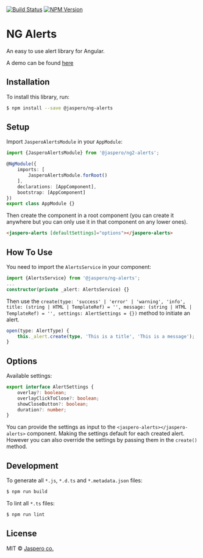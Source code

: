 [![Build Status](https://travis-ci.org/Jaspero/ng-alerts.svg?branch=master)](https://travis-ci.org/jaspero/ng-alerts)
[![NPM Version](https://img.shields.io/npm/v/@jaspero/ng-alerts.svg)](https://www.npmjs.com/package/@jaspero/ng-alerts)
# NG Alerts
An easy to use alert library for Angular.

A demo can be found [here](https://stackblitz.com/edit/jaspero-ng-alerts-example)

## Installation

To install this library, run:

```bash
$ npm install --save @jaspero/ng-alerts
```

## Setup
Import `JasperoAlertsModule` in your `AppModule`: 

```ts
import {JasperoAlertsModule} from '@jaspero/ng2-alerts';

@NgModule({
    imports: [
        JasperoAlertsModule.forRoot()
    ],
    declarations: [AppComponent],
    bootstrap: [AppComponent]
})
export class AppModule {}
```

Then create the component in a root component (you can create it anywhere but you can only use it in that component on any lower ones).

```html
<jaspero-alerts [defaultSettings]="options"></jaspero-alerts>
```

## How To Use 
You need to import the `AlertsService` in your component:
 
```typescript
import {AlertsService} from '@jaspero/ng-alerts';
...
constructor(private _alert: AlertsService) {}
```

Then use the `create(type: 'success' | 'error' | 'warning', 'info', title: (string | HTML | TemplateRef) = '', message: (string | HTML | TemplateRef) = '', settings: AlertSettings = {})` method to initiate an alert.

```typescript
open(type: AlertType) {
    this._alert.create(type, 'This is a title', 'This is a message');
}
```

## Options

Available settings: 

```typescript
export interface AlertSettings {
    overlay?: boolean;
    overlayClickToClose?: boolean;
    showCloseButton?: boolean;
    duration?: number;
}
```

You can provide the settings as input to the `<jaspero-alerts></jaspero-alerts>` component.
Making the settings default for each created alert. However you can also override the settings by
passing them in the `create()` method.

## Development

To generate all `*.js`, `*.d.ts` and `*.metadata.json` files:

```bash
$ npm run build
```

To lint all `*.ts` files:

```bash
$ npm run lint
```

## License

MIT © [Jaspero co.](mailto:info@jaspero.co)
